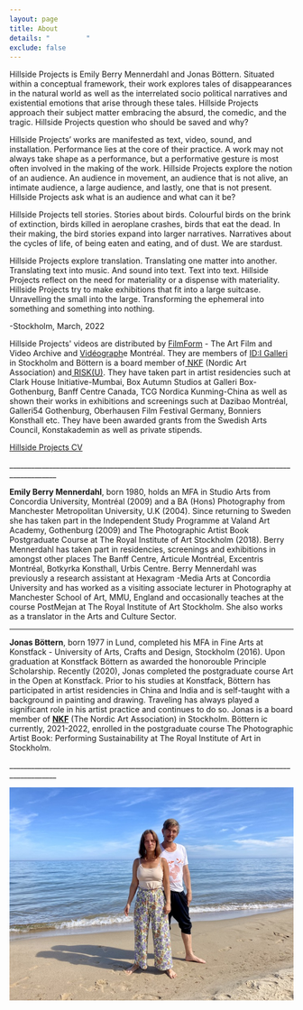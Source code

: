 ```yaml
---
layout: page
title: About
details: "         "
exclude: false
---
```

Hillside Projects is Emily Berry Mennerdahl and Jonas Böttern. Situated within a conceptual framework, their work explores tales of disappearances in the natural world as well as the interrelated socio political narratives and existential emotions that arise through these tales. Hillside Projects approach their subject matter embracing the absurd, the comedic, and the tragic. Hillside Projects question who should be saved and why?

Hillside Projects’ works are manifested as text, video, sound, and installation. Performance lies at the core of their practice. A work may not always take shape as a performance, but a performative gesture is most often involved in the making of the work. Hillside Projects explore the notion of an audience. An audience in movement, an audience that is not alive, an intimate audience, a large audience, and lastly, one that is not present. Hillside Projects ask what is an audience and what can it be? 

Hillside Projects tell stories. Stories about birds. Colourful birds on the brink of extinction, birds killed in aeroplane crashes, birds that eat the dead. In their making, the bird stories expand into larger narratives. Narratives about the cycles of life, of being eaten and eating, and of dust. We are stardust. 

Hillside Projects explore translation. Translating one matter into another. Translating text into music. And sound into text. Text into text. Hillside Projects reflect on the need for materiality or a dispense with materiality. Hillside Projects try to make exhibitions that fit into a large suitcase. Unravelling the small into the large. Transforming the ephemeral into something and something into nothing.

\-Stockholm, March, 2022

Hillside Projects' videos are distributed by [FilmForm](https://www.filmform.com/artists/13264-hillside-projects-artist-group/) - The Art Film and Video Archive and [Vidéograph](https://www.videographe.org/en/)e Montréal. They are members of [ID:I Galleri ](http://idigalleri.org/)in Stockholm and Böttern is a board member of[ NKF](http://www.nkfsweden.org/information/about-nordic-art-association) (Nordic Art Association) and[ RISK(U)](https://www.nkfsweden.org/project-name/risku). They have taken part in artist residencies such at Clark House Initiative-Mumbai, Box Autumn Studios at Galleri Box-Gothenburg, Banff Centre Canada, TCG Nordica Kunming-China as well as shown their works in exhibitions and screenings such at Dazibao Montréal, Galleri54 Gothenburg, Oberhausen Film Festival Germany, Bonniers Konsthall etc. They have been awarded grants from the Swedish Arts Council, Konstakademin as well as private stipends.

[Hillside Projects CV](/cv.html)

\_\_\_\_\_\_\_\_\_\_\_\_\_\_\_\_\_\_\_\_\_\_\_\_\_\_\_\_\_\_\_\_\_\_\_\_\_\_\_\_\_\_\_\_\_\_\_\_\_\_\_\_\_\_\_\_\_\_\_\_\_\_\_\_\_\_\_\_\_\_\_\_\_\_\_\_\_\_\_\_\_\_\_\_\_\_\_\_\_\__

**Emily Berry Mennerdahl**, born 1980, holds an MFA in Studio Arts from Concordia University, Montréal (2009) and a BA (Hons) Photography from Manchester Metropolitan University, U.K (2004). Since returning to Sweden she has taken part in the Independent Study Programme at Valand Art Academy, Gothenburg (2009) and The Photographic Artist Book Postgraduate Course at The Royal Institute of Art Stockholm (2018). Berry Mennerdahl has taken part in residencies, screenings and exhibitions in amongst other places The Banff Centre, Articule Montréal, Excentris Montréal, Botkyrka Konsthall, Urbis Centre. Berry Mennerdahl was previously a research assistant at Hexagram -Media Arts at Concordia University and has worked as a visiting associate lecturer in Photography at Manchester School of Art, MMU, England and occasionally teaches at the course PostMejan at The Royal Institute of Art Stockholm. She also works as a translator in the Arts and Culture Sector.

- - -

**Jonas Böttern**, born 1977 in Lund, completed his MFA in Fine Arts at Konstfack - University of Arts, Crafts and Design, Stockholm (2016). Upon graduation at Konstfack Böttern as awarded the honorouble Principle Scholarship. Recently (2020), Jonas completed the postgraduate course Art in the Open at Konstfack. Prior to his studies at Konstfack, Böttern has participated in artist residencies in China and India and is self-taught with a background in painting and drawing. Traveling has always played a significant role in his artist practice and continues to do so. Jonas is a board member of **[NKF](http://nkfsweden.org/)** (The Nordic Art Association) in Stockholm. Böttern ic currently, 2021-2022, enrolled in the postgraduate course The Photographic Artist Book: Performing Sustainability at The Royal Institute of Art in Stockholm. 

\_\_\_\_\_\_\_\_\_\_\_\_\_\_\_\_\_\_\_\_\_\_\_\_\_\_\_\_\_\_\_\_\_\_\_\_\_\_\_\_\_\_\_\_\_\_\_\_\_\_\_\_\_\_\_\_\_\_\_\_\_\_\_\_\_\_\_\_\_\_\_\_\_\_\_\_\_\_\_\_\_\_\_\_\_\_\_\_\_\__

![](/images/about_hillside_projects.jpg)

[](/cv.html)
